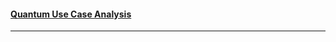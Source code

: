 #### [Quantum Use Case Analysis](https://github.com/gopala-kr/Quantum-Dots/blob/master/07-Quantum-Algorithms-Applications/usecases.md)

----------------------------
